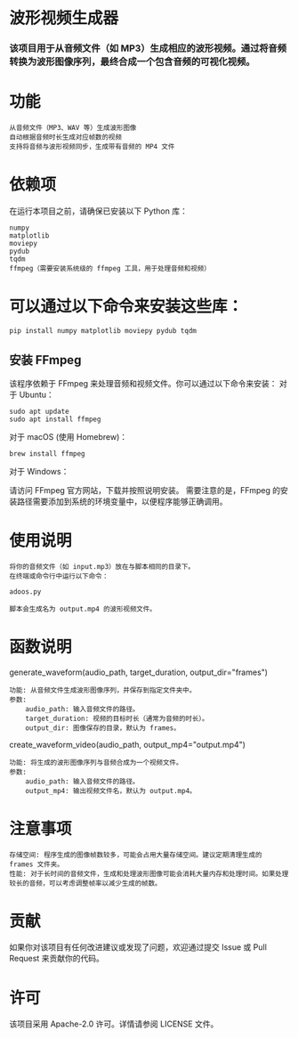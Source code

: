 # 波形视频生成器

### 该项目用于从音频文件（如 MP3）生成相应的波形视频。通过将音频转换为波形图像序列，最终合成一个包含音频的可视化视频。
# 功能

    从音频文件（MP3、WAV 等）生成波形图像
    自动根据音频时长生成对应帧数的视频
    支持将音频与波形视频同步，生成带有音频的 MP4 文件

# 依赖项

在运行本项目之前，请确保已安装以下 Python 库：

    numpy
    matplotlib
    moviepy
    pydub
    tqdm
    ffmpeg（需要安装系统级的 ffmpeg 工具，用于处理音频和视频）

# 可以通过以下命令来安装这些库：

```
pip install numpy matplotlib moviepy pydub tqdm
```

## 安装 FFmpeg

该程序依赖于 FFmpeg 来处理音频和视频文件。你可以通过以下命令来安装：
对于 Ubuntu：

```
sudo apt update
sudo apt install ffmpeg
```
对于 macOS (使用 Homebrew)：

```
brew install ffmpeg
```
对于 Windows：

请访问 FFmpeg 官方网站，下载并按照说明安装。
需要注意的是，FFmpeg 的安装路径需要添加到系统的环境变量中，以便程序能够正确调用。
# 使用说明

    将你的音频文件（如 input.mp3）放在与脚本相同的目录下。
    在终端或命令行中运行以下命令：
```
adoos.py
```
    脚本会生成名为 output.mp4 的波形视频文件。

# 函数说明
generate_waveform(audio_path, target_duration, output_dir="frames")

    功能: 从音频文件生成波形图像序列，并保存到指定文件夹中。
    参数:
        audio_path: 输入音频文件的路径。
        target_duration: 视频的目标时长（通常为音频的时长）。
        output_dir: 图像保存的目录，默认为 frames。

create_waveform_video(audio_path, output_mp4="output.mp4")

    功能: 将生成的波形图像序列与音频合成为一个视频文件。
    参数:
        audio_path: 输入音频文件的路径。
        output_mp4: 输出视频文件名，默认为 output.mp4。

# 注意事项

    存储空间: 程序生成的图像帧数较多，可能会占用大量存储空间。建议定期清理生成的 frames 文件夹。
    性能: 对于长时间的音频文件，生成和处理波形图像可能会消耗大量内存和处理时间。如果处理较长的音频，可以考虑调整帧率以减少生成的帧数。

# 贡献

如果你对该项目有任何改进建议或发现了问题，欢迎通过提交 Issue 或 Pull Request 来贡献你的代码。
# 许可

该项目采用 Apache-2.0 许可。详情请参阅 LICENSE 文件。
